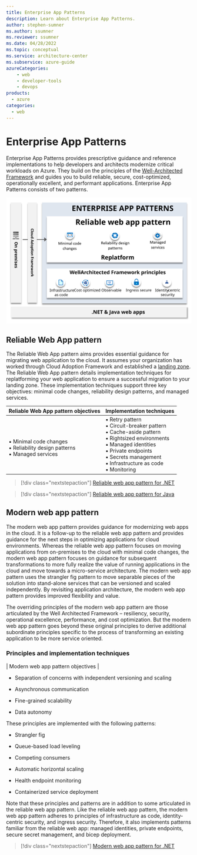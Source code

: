```yaml
---
title: Enterprise App Patterns
description: Learn about Enterprise App Patterns.
author: stephen-sumner    
ms.author: ssumner
ms.reviewer: ssumner
ms.date: 04/28/2022
ms.topic: conceptual
ms.service: architecture-center
ms.subservice: azure-guide
azureCategories:
    - web
    - developer-tools
    - devops
products:
  - azure
categories:
  - web
---
```



# Enterprise App Patterns

Enterprise App Patterns provides prescriptive guidance and reference implementations to help developers and architects modernize critical workloads on Azure. They build on the principles of the [Well-Architected Framework](/azure/well-architected/pillars) and guides you to build reliable, secure, cost-optimized, operationally excellent, and performant applications. Enterprise App Patterns consists of two patterns.

[![Diagram showing the principles of the Reliable Web App](../_images/eap-overview.svg)](../_images/eap-overview.svg#lightbox)

## Reliable Web App pattern

The Reliable Web App pattern aims provides essential guidance for migrating web application to the cloud. It assumes your organization has worked through Cloud Adoption Framework and established a [landing zone](/azure/cloud-adoption-framework/ready/landing-zone/). The Reliable Web App pattern details implementation techniques for replatforming your web application to ensure a successful migration to your landing zone. These implementation techniques support three key objectives: minimal code changes, reliability design patterns, and managed services.

| Reliable Web App pattern objectives | Implementation techniques |
| --- | --- |
| <br>▪ Minimal code changes<br>▪ Reliability design patterns<br>▪ Managed services|▪ Retry pattern <br> ▪ Circuit-breaker pattern <br>▪ Cache-aside pattern <br>▪ Rightsized environments <br>▪ Managed identities <br>▪ Private endpoints <br>▪ Secrets management <br>▪ Infrastructure as code <br>▪ Monitoring |

>[!div class="nextstepaction"]
>[Reliable web app pattern for .NET](./reliable-web-app/dotnet/plan-implementation.yml)

>[!div class="nextstepaction"]
>[Reliable web app pattern for Java](./reliable-web-app/java/plan-implementation.yml)

## Modern web app pattern

The modern web app pattern provides guidance for modernizing web apps in the cloud. It is a follow-up to the reliable web app pattern and provides guidance for the next steps in optimizing applications for cloud environments. Whereas the reliable web app pattern focuses on moving applications from on-premises to the cloud with minimal code changes, the modern web app pattern focuses on guidance for subsequent transformations to more fully realize the value of running applications in the cloud and move towards a micro-service architecture. The modern web app pattern uses the strangler fig pattern to move separable pieces of the solution into stand-alone services that can be versioned and scaled independently. By revisiting application architecture, the modern web app pattern provides improved flexibility and value.

The overriding principles of the modern web app pattern are those articulated by the Well Architected Framework – resiliency, security, operational excellence, performance, and cost optimization. But the modern web app pattern goes beyond these original principles to derive additional subordinate principles specific to the process of transforming an existing application to be more service oriented.

### Principles and implementation techniques

| Modern web app pattern objectives | 

- Separation of concerns with independent versioning and scaling

- Asynchronous communication

- Fine-grained scalability

- Data autonomy

These principles are implemented with the following patterns:

- Strangler fig

- Queue-based load leveling

- Competing consumers

- Automatic horizontal scaling

- Health endpoint monitoring

- Containerized service deployment

Note that these principles and patterns are in addition to some articulated in the reliable web app pattern. Like the reliable web app pattern, the modern web app pattern adheres to principles of infrastructure as code, identity-centric security, and ingress security. Therefore, it also implements patterns familiar from the reliable web app: managed identities, private endpoints, secure secret management, and bicep deployment.

>[!div class="nextstepaction"]
>[Modern web app pattern for .NET](./modern-web-app/dotnet/plan-implementation.yml)
